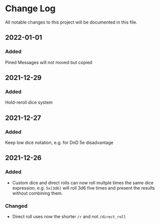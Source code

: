 # Change Log

All notable changes to this project will be documented in this file.

## 2022-01-01

### Added

Pined Messages will not moved but copied

## 2021-12-29

### Added

Hold-reroll dice system

## 2021-12-27

### Added

Keep low dice notation, e.g. for DnD 5e disadvantage

## 2021-12-26

### Added

- Custom dice and direct rolls can now roll multple times the same dice expression, e.g. `5x[3d6]` will roll 3d6 five
  times and present the results without combining them.

### Changed

- Direct roll uses now the shorter `/r` and not `/direct_roll`
